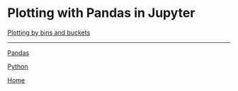 # Plotting with Pandas in Jupyter


[Plotting by bins and buckets](http://benalexkeen.com/bucketing-continuous-variables-in-pandas/)



---
[Pandas](https://ch3ck3rs.github.io/knowledge_base/python/pandas)

[Python](https://ch3ck3rs.github.io/knowledge_base/python)

[Home](https://ch3ck3rs.github.io/knowledge_base)
